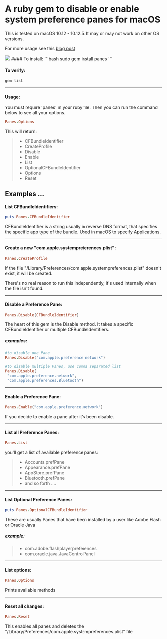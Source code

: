 # A ruby gem to disable or enable system preference panes for macOS

This is tested on macOS 10.12 - 10.12.5. It may or may not work on other OS versions.


For more usage see this
[blog post](https://redlinetech.wordpress.com/2017/06/21/disable-system-preference-panes-in-macos/)

<img src="https://redlinetech.files.wordpress.com/2017/06/disabled.png?w=625">
#### To install:
```bash
sudo gem install panes
```

#### To verify:
```bash
gem list
```

---
#### Usage:
You must require 'panes' in your ruby file. Then you can run the command below to see all your options.
```ruby
Panes.Options
```
This will return:
> - CFBundleIdentifier
> - CreateProfile
> - Disable
> - Enable
> - List
> - OptionalCFBundleIdentifier
> - Options
> - Reset

## Examples ...

#### List CFBundleIdentifiers:

```ruby
puts Panes.CFBundleIdentifier
```
CFBundleIdentifier is a string usually in reverse DNS format, that specifies the specific app type of the bundle. Used in macOS to specify Applications.

---
#### Create a new "com.apple.systempreferences.plist":
```ruby
Panes.CreateProfile
```
If the file "/Library/Preferences/com.apple.systempreferences.plist" doesn't exist, it will be created.

There's no real reason to run this independently, it's used internally when the file isn't found.

---
#### Disable a Preference Pane:

``` ruby
Panes.Disable(CFBundleIdentifier)
```
The heart of this gem is the Disable method. It takes a specific CFBundleIdentifier or multiple CFBundleIdentifiers.
##### examples:
```ruby
#to disable one Pane
Panes.Disable("com.apple.preference.network")
```
```ruby
#to disable multiple Panes, use comma separated list
Panes.Disable(
 "com.apple.preference.network",
 "com.apple.preferences.Bluetooth")
```
---
#### Enable a Preference Pane:
```ruby
Panes.Enable("com.apple.preference.network")
```
If you decide to enable a pane after it's been disable.

---
#### List all Preference Panes:
```ruby
Panes.List
```
you'll get a list of available preference panes:
> - Accounts.prefPane
> - Appearance.prefPane
> - AppStore.prefPane
> - Bluetooth.prefPane
> - and so forth ....

---
#### List Optional Preference Panes:
```ruby
puts Panes.OptionalCFBundleIdentifier
```
These are usually Panes that have been installed by a user like Adobe Flash or Oracle Java

  ##### example:
> - com.adobe.flashplayerpreferences
> - com.oracle.java.JavaControlPanel

---
#### List options:
```ruby
Panes.Options
```
Prints available methods

---
#### Reset all changes:
```ruby
Panes.Reset
```
This enables all panes and deletes the "/Library/Preferences/com.apple.systempreferences.plist" file
